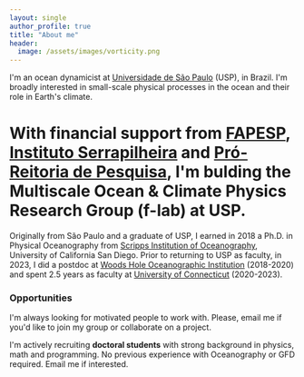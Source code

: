 ```yaml
---
layout: single
author_profile: true
title: "About me"
header:
  image: /assets/images/vorticity.png
---
```


I'm an ocean dynamicist at [Universidade  de São Paulo](https://www5.usp.br) (USP), in Brazil. I'm broadly interested in small-scale physical processes in the ocean and their role in Earth's climate.

# With financial support from [FAPESP](https://fapesp.br/en), [Instituto Serrapilheira](https://serrapilheira.org/en/) and [Pró-Reitoria de Pesquisa](https://sites.usp.br/prp/), I'm bulding the Multiscale Ocean & Climate Physics Research Group (f-lab) at USP.

Originally from São Paulo and a graduate of USP, I earned in 2018 a Ph.D. in Physical Oceanography from [Scripps Institution of Oceanography](https://scripps.ucsd.edu), University of California San Diego. Prior to returning to USP as faculty, in 2023, I did a postdoc at [Woods Hole Oceanographic Institution](https://www.whoi.edu) (2018-2020) and spent 2.5 years as faculty at [University of Connecticut](https://www.uconn.edu) (2020-2023).

### Opportunities

I'm always looking for motivated people to work with. Please, email me if you'd like to join my group or collaborate on a project.

I'm actively recruiting **doctoral students** with strong background in physics, math and programming. No previous experience with Oceanography or GFD required. Email me if interested.

<!-- ### Useful reading 

#### Short pieces
- [Waiting for the motivation fairy](https://www.nature.com/articles/nj7341-127a), *Nature*
- [Elements of style](https://www.nature.com/articles/nphys724),  *Nature Physics*

#### Long pieces
- [Is email making professors stupid?](https://www.chronicle.com/article/is-email-making-professors-stupid/), Cal Newport, *The Chronicle of Higher Education*
- [The question we've stopped asking about teen-agers and social media](https://www.newyorker.com/culture/office-space/the-question-weve-stopped-asking-about-teen-agers-and-social-media), Cal Newport, *The New Yorker*

#### Advisory

I also recommend you read the US Surgeon General Advisory on [*Social Media and Youth Mental Health*](https://www.hhs.gov/sites/default/files/sg-youth-mental-health-social-media-advisory.pdf). -->
